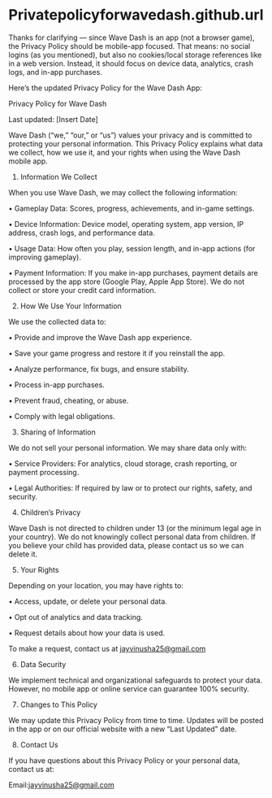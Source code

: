 # Privatepolicyforwavedash.github.url
Thanks for clarifying — since Wave Dash is an app (not a browser game), the Privacy Policy should be mobile-app focused. That means: no social logins (as you mentioned), but also no cookies/local storage references like in a web version. Instead, it should focus on device data, analytics, crash logs, and in-app purchases. 

Here’s the updated Privacy Policy for the Wave Dash App: 

Privacy Policy for Wave Dash 

Last updated: [Insert Date] 

Wave Dash (“we,” “our,” or “us”) values your privacy and is committed to protecting your personal information. This Privacy Policy explains what data we collect, how we use it, and your rights when using the Wave Dash mobile app. 

1. Information We Collect 

When you use Wave Dash, we may collect the following information: 

• Gameplay Data: Scores, progress, achievements, and in-game settings. 

• Device Information: Device model, operating system, app version, IP address, crash logs, and performance data. 

• Usage Data: How often you play, session length, and in-app actions (for improving gameplay). 

• Payment Information: If you make in-app purchases, payment details are processed by the app store (Google Play, Apple App Store). We do not collect or store your credit card information. 

2. How We Use Your Information 

We use the collected data to: 

• Provide and improve the Wave Dash app experience. 

• Save your game progress and restore it if you reinstall the app. 

• Analyze performance, fix bugs, and ensure stability. 

• Process in-app purchases. 

• Prevent fraud, cheating, or abuse. 

• Comply with legal obligations. 

3. Sharing of Information 

We do not sell your personal information. We may share data only with: 

• Service Providers: For analytics, cloud storage, crash reporting, or payment processing. 

• Legal Authorities: If required by law or to protect our rights, safety, and security. 

4. Children’s Privacy 

Wave Dash is not directed to children under 13 (or the minimum legal age in your country). We do not knowingly collect personal data from children. If you believe your child has provided data, please contact us so we can delete it. 

5. Your Rights 

Depending on your location, you may have rights to: 

• Access, update, or delete your personal data. 

• Opt out of analytics and data tracking. 

• Request details about how your data is used. 

To make a request, contact us at jayvinusha25@gmail.com 

6. Data Security 

We implement technical and organizational safeguards to protect your data. However, no mobile app or online service can guarantee 100% security. 

7. Changes to This Policy 

We may update this Privacy Policy from time to time. Updates will be posted in the app or on our official website with a new “Last Updated” date. 

8. Contact Us 

If you have questions about this Privacy Policy or your personal data, contact us at: 

Email:jayvinusha25@gmail.com

